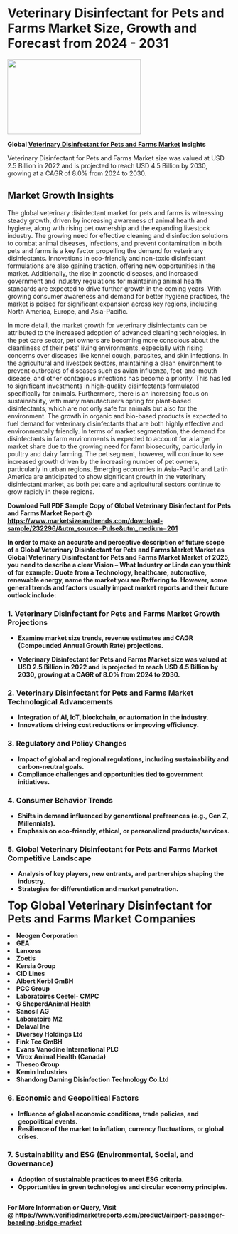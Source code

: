 <H1>Veterinary Disinfectant for Pets and Farms Market Size, Growth and Forecast from 2024 - 2031</H1><img class="aligncenter size-medium wp-image-584254" src="https://thirdeyenews.in/wp-content/uploads/2024/09/Global-Market-Research-300x168.jpeg" alt="" width="300" height="168" /><p><strong>Global&nbsp;<a href="https://www.marketsizeandtrends.com/download-sample/232296/&amp;utm_source=Pulse&amp;utm_medium=201">Veterinary Disinfectant for Pets and Farms Market</a> Insights</strong></p><p>Veterinary Disinfectant for Pets and Farms Market size was valued at USD 2.5 Billion in 2022 and is projected to reach USD 4.5 Billion by 2030, growing at a CAGR of 8.0% from 2024 to 2030.</p><p><h2>Market Growth Insights</h2> <p>The global veterinary disinfectant market for pets and farms is witnessing steady growth, driven by increasing awareness of animal health and hygiene, along with rising pet ownership and the expanding livestock industry. The growing need for effective cleaning and disinfection solutions to combat animal diseases, infections, and prevent contamination in both pets and farms is a key factor propelling the demand for veterinary disinfectants. Innovations in eco-friendly and non-toxic disinfectant formulations are also gaining traction, offering new opportunities in the market. Additionally, the rise in zoonotic diseases, and increased government and industry regulations for maintaining animal health standards are expected to drive further growth in the coming years. With growing consumer awareness and demand for better hygiene practices, the market is poised for significant expansion across key regions, including North America, Europe, and Asia-Pacific.</p> <p><strong></strong></p> <p>In more detail, the market growth for veterinary disinfectants can be attributed to the increased adoption of advanced cleaning technologies. In the pet care sector, pet owners are becoming more conscious about the cleanliness of their pets' living environments, especially with rising concerns over diseases like kennel cough, parasites, and skin infections. In the agricultural and livestock sectors, maintaining a clean environment to prevent outbreaks of diseases such as avian influenza, foot-and-mouth disease, and other contagious infections has become a priority. This has led to significant investments in high-quality disinfectants formulated specifically for animals. Furthermore, there is an increasing focus on sustainability, with many manufacturers opting for plant-based disinfectants, which are not only safe for animals but also for the environment. The growth in organic and bio-based products is expected to fuel demand for veterinary disinfectants that are both highly effective and environmentally friendly. In terms of market segmentation, the demand for disinfectants in farm environments is expected to account for a larger market share due to the growing need for farm biosecurity, particularly in poultry and dairy farming. The pet segment, however, will continue to see increased growth driven by the increasing number of pet owners, particularly in urban regions. Emerging economies in Asia-Pacific and Latin America are anticipated to show significant growth in the veterinary disinfectant market, as both pet care and agricultural sectors continue to grow rapidly in these regions.</p> <p><strong></p><p><span class=""><strong>Download Full PDF Sample Copy of Global Veterinary Disinfectant for Pets and Farms Market Report</strong> @ <a href="https://www.marketsizeandtrends.com/download-sample/232296/&amp;utm_source=Pulse&amp;utm_medium=201" target="_blank">https://www.marketsizeandtrends.com/download-sample/232296/&amp;utm_source=Pulse&amp;utm_medium=201</a></span></p><p>In order to make an accurate and perceptive description of future scope of a Global&nbsp;Veterinary Disinfectant for Pets and Farms Market Market as Global&nbsp;Veterinary Disinfectant for Pets and Farms Market Market of 2025, you need to describe a clear Vision &ndash; What Industry or Linda can you think of for example: Quote from a Technology, healthcare, automotive, renewable energy, name the market you are Reffering to. However, some general trends and factors usually impact market reports and their future outlook include:</p><h3>1.&nbsp;<strong>Veterinary Disinfectant for Pets and Farms Market Growth Projections</strong></h3><ul><li>Examine market size trends, revenue estimates and CAGR (Compounded Annual Growth Rate) projections.</li><li><p>Veterinary Disinfectant for Pets and Farms Market size was valued at USD 2.5 Billion in 2022 and is projected to reach USD 4.5 Billion by 2030, growing at a CAGR of 8.0% from 2024 to 2030.</p></li></ul><h3>2.&nbsp;<strong>Veterinary Disinfectant for Pets and Farms Market Technological Advancements</strong></h3><ul><li>Integration of AI, IoT, blockchain, or automation in the industry.</li><li>Innovations driving cost reductions or improving efficiency.</li></ul><h3>3.&nbsp;<strong>Regulatory and Policy Changes</strong></h3><ul><li>Impact of global and regional regulations, including sustainability and carbon-neutral goals.</li><li>Compliance challenges and opportunities tied to government initiatives.</li></ul><h3>4.&nbsp;<strong>Consumer Behavior Trends</strong></h3><ul><li>Shifts in demand influenced by generational preferences (e.g., Gen Z, Millennials).</li><li>Emphasis on eco-friendly, ethical, or personalized products/services.</li></ul><h3>5.&nbsp;<strong>Global Veterinary Disinfectant for Pets and Farms Market Competitive Landscape</strong></h3><ul><li>Analysis of key players, new entrants, and partnerships shaping the industry.</li><li>Strategies for differentiation and market penetration.</li></ul><p data-pm-slice="1 1 []"><span style="color: inherit; font-family: inherit; font-size: 25px;">Top Global Veterinary Disinfectant for Pets and Farms Market Companies</span></p><div class="" data-test-id=""><p><li>Neogen Corporation</li><li> GEA</li><li> Lanxess</li><li> Zoetis</li><li> Kersia Group</li><li> CID Lines</li><li> Albert Kerbl GmBH</li><li> PCC Group</li><li> Laboratoires Ceetel- CMPC</li><li> G SheperdAnimal Health</li><li> Sanosil AG</li><li> Laboratoire M2</li><li> Delaval Inc</li><li> Diversey Holdings Ltd</li><li> Fink Tec GmBH</li><li> Evans Vanodine International PLC</li><li> Virox Animal Health (Canada)</li><li> Theseo Group</li><li> Kemin Industries</li><li> Shandong Daming Disinfection Technology Co.Ltd</li></p></div><h3>6.&nbsp;<strong>Economic and Geopolitical Factors</strong></h3><ul><li>Influence of global economic conditions, trade policies, and geopolitical events.</li><li>Resilience of the market to inflation, currency fluctuations, or global crises.</li></ul><h3>7.&nbsp;<strong>Sustainability and ESG (Environmental, Social, and Governance)</strong></h3><ul><li>Adoption of sustainable practices to meet ESG criteria.</li><li>Opportunities in green technologies and circular economy principles.</li></ul><h2><strong style="font-size: 14px;">For More Information or Query, Visit @&nbsp;</strong><a style="background-color: #ffffff; font-size: 14px;" href="https://www.marketsizeandtrends.com/report/veterinary-disinfectant-for-pets-and-farms-market/" target="_blank">https://www.verifiedmarketreports.com/product/airport-passenger-boarding-bridge-market</a></h2>